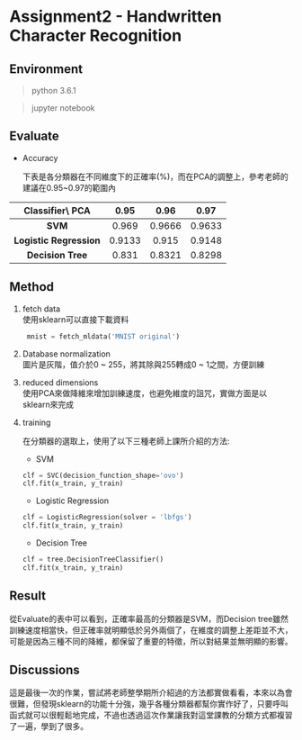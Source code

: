 # Assignment2 - Handwritten Character Recognition 

## Environment
>python 3.6.1

>jupyter notebook

## Evaluate

* Accuracy

   下表是各分類器在不同維度下的正確率(%)，而在PCA的調整上，參考老師的建議在0.95~0.97的範圍內

 |   Classifier\ PCA       | 0.95  | 0.96 | 0.97 |
  | :--------------------: |:-----:| :---:|:---: |
  | **SVM**                | 0.969 |0.9666|0.9633|
  | **Logistic Regression**| 0.9133|0.915 |0.9148|
  | **Decision Tree**      | 0.831 |0.8321|0.8298|
  
## Method
1. fetch data  
   使用sklearn可以直接下載資料
   ```python
    mnist = fetch_mldata('MNIST original')
   ```
2. Database normalization  
   圖片是灰階，值介於0 ~ 255，將其除與255轉成0 ~ 1之間，方便訓練  
3. reduced dimensions  
   使用PCA來做降維來增加訓練速度，也避免維度的詛咒，實做方面是以sklearn來完成  
4. training  

   在分類器的選取上，使用了以下三種老師上課所介紹的方法:

   + SVM

   ```python
   clf = SVC(decision_function_shape='ovo')
   clf.fit(x_train, y_train)
   ```

   + Logistic Regression
   ```python
   clf = LogisticRegression(solver = 'lbfgs')
   clf.fit(x_train, y_train)
   ```
   + Decision Tree
   ```python
   clf = tree.DecisionTreeClassifier()
   clf.fit(x_train, y_train)
   ```
## Result
   從Evaluate的表中可以看到，正確率最高的分類器是SVM，而Decision tree雖然訓練速度相當快，但正確率就明顯低於另外兩個了，在維度的調整上差距並不大，可能是因為三種不同的降維，都保留了重要的特徵，所以對結果並無明顯的影響。
   
## Discussions
   這是最後一次的作業，嘗試將老師整學期所介紹過的方法都實做看看，本來以為會很難，但發現sklearn的功能十分強，幾乎各種分類器都幫你實作好了，只要呼叫函式就可以很輕鬆地完成，不過也透過這次作業讓我對這堂課教的分類方式都複習了一遍，學到了很多。
